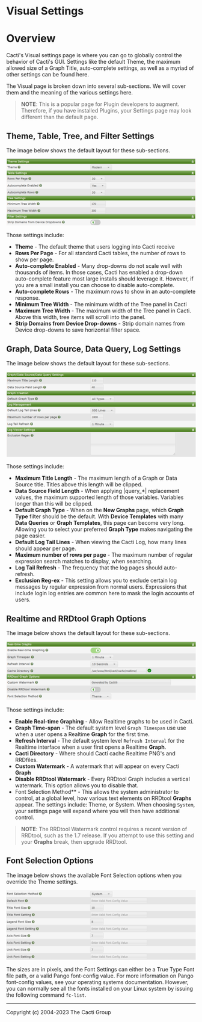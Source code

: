 # Visual Settings

# Overview

Cacti's Visual settings page is where you can go to globally control
the behavior of Cacti's GUI.  Settings like the default Theme, the
maximum allowed size of a Graph Title, auto-complete settings, as well
as a myriad of other settings can be found here.

The Visual page is broken down into several sub-sections.  We will
cover them and the meaning of the various settings here.

> **NOTE**: This is a popular page for Plugin developers to augment.
> Therefore, if you have installed Plugins, your Settings page may
> look different than the default page.

## Theme, Table, Tree, and Filter Settings

The image below shows the default layout for these sub-sections.

![Settings Visual Theme, Table, Tree and Filter](images/settings-visual-1.png)

Those settings include:

- **Theme** - The default theme that users logging into Cacti receive
- **Rows Per Page** - For all standard Cacti tables, the number of rows to
  show per page.
- **Auto-complete Enabled** - Many drop-downs do not scale well with thousands
  of items.  In those cases, Cacti has enabled a drop-down auto-complete feature
  most large installs should leverage it.  However, if you are a small install
  you can choose to disable auto-complete.
- **Auto-complete Rows** - The maximum rows to show in an auto-complete response.
- **Minimum Tree Width** - The minimum width of the Tree panel in Cacti
- **Maximum Tree Width** - The maximum width of the Tree panel in Cacti.  Above
  this width, tree items will scroll into the panel.
- **Strip Domains from Device Drop-downs** - Strip domain names from Device
  drop-downs to save horizontal filter space.

## Graph, Data Source, Data Query, Log Settings

The image below shows the default layout for these sub-sections.

![Graph, Data Source, Data Query, Log Settings](images/settings-visual-2.png)

Those settings include:

- **Maximum Title Length** - The maximum length of a Graph or Data Source title.
  Titles above this length will be clipped.
- **Data Source Field Length** - When applying |query_*| replacement values, the
  maximum supported length of those variables.  Variables longer than this will
  be clipped.
- **Default Graph Type** - When on the **New Graphs** page, which **Graph Type**
  filter should be the default.  With **Device Templates** with many
  **Data Queries** or **Graph Templates**, this page can become very long.
  Allowing you to select your preferred **Graph Type** makes navigating the
  page easier.
- **Default Log Tail Lines** - When viewing the Cacti Log, how many lines should
  appear per page.
- **Maximum number of rows per page** - The maximum number of regular expression
  search matches to display, when searching.
- **Log Tail Refresh** - The frequency that the log pages should auto-refresh.
- **Exclusion Reg-ex** - This setting allows you to exclude certain log messages
  by regular expression from normal users.  Expressions that include login
  log entries are common here to mask the login accounts of users.

## Realtime and RRDtool Graph Options

The image below shows the default layout for these sub-sections.

![Realtime and RRDtool Graph Options](images/settings-visual-3.png)

Those settings include:

- **Enable Real-time Graphing** - Allow Realtime graphs to be used in Cacti.
- **Graph Time-span** - The default system level `Graph Timespan` use use
  when a user opens a Realtime **Graph** for the first time.
- **Refresh Interval** - The default system level `Refresh Interval` for
  the Realtime interface when a user first opens a Realtime **Graph**.
- **Cacti Directory** - Where should Cacti cache Realtime PNG's and
  RRDfiles.
- **Custom Watermark** - A watermark that will appear on every Cacti
  **Graph**
- **Disable RRDtool Watermark** - Every RRDtool Graph includes a vertical
  watermark.  This option allows you to disable that.
- Font Selection Method** - This allows the system administrator to
  control, at a global level, how various text elements on RRDtool
  **Graphs** appear.  The settings include: Theme, or System.  When
  choosing `System`, your settings page will expand where you will
  then have additional control.

> **NOTE**: The RRDtool Watermark control requires a recent version of
> RRDtool, such as the 1.7 release.  If you attempt to use this setting
> and your **Graphs** break, then upgrade RRDtool.

## Font Selection Options

The image below shows the available Font Selection options when you
override the Theme settings.

![Font Selection Options](images/settings-visual-4.png)

The sizes are in pixels, and the Font Settings can either be a
True Type Font file path, or a valid Pango font-config value.
For more information on Pango font-config values, see your
operating systems documentation.  However, you can normally
see all the fonts installed on your Linux system by issuing
the following command `fc-list`.


---
<copy>Copyright (c) 2004-2023 The Cacti Group</copy>
